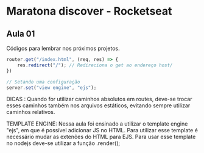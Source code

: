 # Maratona discover - Rocketseat

## Aula 01

Códigos para lembrar nos próximos projetos.

```js
router.get("/index.html", (req, res) => {
    res.redirect("/"); // Redireciona o get ao endereço host/
})

// Setando uma configuração
server.set("view engine", "ejs"); 
```

DICAS :
Quando for utilizar caminhos absolutos em routes, deve-se trocar esses caminhos também nos arquivos estáticos,
evitando sempre utilizar caminhos relativos.

TEMPLATE ENGINE:
Nessa aula foi ensinado a utilizar o template engine "ejs", em que é possível adicionar JS no HTML.
Para utilizar esse template é necessário mudar as extenões do HTML para EJS.
Para usar esse template no nodejs deve-se utilizar a função .render();